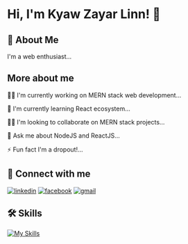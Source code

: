 # Hi, I'm Kyaw Zayar Linn! 👋


## 🚀 About Me
I'm a web enthusiast...


## More about me
👩‍💻 I'm currently working on MERN stack web development...

🧠 I'm currently learning React ecosystem...

👯‍♀️ I'm looking to collaborate on MERN stack projects...

💬 Ask me about NodeJS and ReactJS...

⚡️ Fun fact I'm a dropout!...


## 🔗 Connect with me

[![linkedin](https://img.shields.io/badge/LinkedIn-0077B5?style=for-the-badge&logo=linkedin&logoColor=white)](https://www.linkedin.com/in/kyaw-zayar-linn-010913191/)
[![facebook](https://img.shields.io/badge/Facebook-1877F2?style=for-the-badge&logo=facebook&logoColor=white)](https://www.facebook.com/kyaw.z.linn.733450/)
[![gmail](https://img.shields.io/badge/Gmail-D14836?style=for-the-badge&logo=gmail&logoColor=white)](mailto:kyawzayarlinnkb10@gmail.com)



## 🛠 Skills

[![My Skills](https://skillicons.dev/icons?i=html,css,js,nodejs,jquery,git,express,react,redux,figma,bootstrap,mui,mongodb,mysql,postgresql,prisma,firebase)](https://skillicons.dev)
